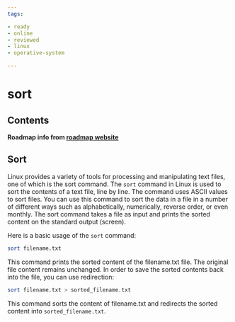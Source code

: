 ```yaml
---
tags:

- ready
- online
- reviewed
- linux
- operative-system

---
```


# sort

## Contents

__Roadmap info from [roadmap website](https://roadmap.sh/linux/text-processing/sort)__

## Sort

Linux provides a variety of tools for processing and manipulating text files, one of which is the sort command. The `sort` command in Linux is used to sort the contents of a text file, line by line. The command uses ASCII values to sort files. You can use this command to sort the data in a file in a number of different ways such as alphabetically, numerically, reverse order, or even monthly. The sort command takes a file as input and prints the sorted content on the standard output (screen).

Here is a basic usage of the `sort` command:

```bash
sort filename.txt

```

This command prints the sorted content of the filename.txt file. The original file content remains unchanged. In order to save the sorted contents back into the file, you can use redirection:

```bash
sort filename.txt > sorted_filename.txt

```

This command sorts the content of filename.txt and redirects the sorted content into `sorted_filename.txt`.
